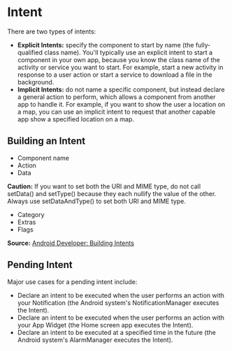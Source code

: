 # Intent
There are two types of intents:
* **Explicit Intents:** specify the component to start by name (the fully-qualified class name). You'll typically use an explicit intent to start a component in your own app, because you know the class name of the activity or service you want to start. For example, start a new activity in response to a user action or start a service to download a file in the background.
* **Implicit Intents:** do not name a specific component, but instead declare a general action to perform, which allows a component from another app to handle it. For example, if you want to show the user a location on a map, you can use an implicit intent to request that another capable app show a specified location on a map.

## Building an Intent
* Component name
* Action
* Data

**Caution:** If you want to set both the URI and MIME type, do not call setData() and setType() because they each nullify the value of the other. Always use setDataAndType() to set both URI and MIME type.

* Category
* Extras
* Flags

**Source:** [Android Developer: Building Intents](http://developer.android.com/guide/components/intents-filters.html#Building) 

## Pending Intent
Major use cases for a pending intent include:
* Declare an intent to be executed when the user performs an action with your Notification (the Android system's NotificationManager executes the Intent).
* Declare an intent to be executed when the user performs an action with your App Widget (the Home screen app executes the Intent).
* Declare an intent to be executed at a specified time in the future (the Android system's AlarmManager executes the Intent).
